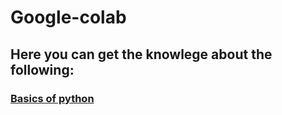 # Google-colab
## Here you can get the knowlege about the following:
### [Basics of python](https://github.com/ShankarDhandapani/Google-colab/blob/master/Python_3.ipynb)
